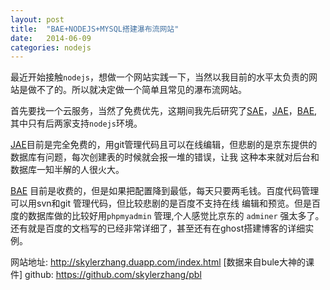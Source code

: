 ```yaml
---
layout: post
title:  "BAE+NODEJS+MYSQL搭建瀑布流网站"
date:   2014-06-09 
categories: nodejs
---
```


最近开始接触`nodejs`，想做一个网站实践一下，当然以我目前的水平太负责的网站是做不了的。所以就决定做一个简单且常见的瀑布流网站。

首先要找一个云服务，当然了免费优先，这期间我先后研究了[SAE][sina]，[JAE][jd]，[BAE][baidu],其中只有后两家支持`nodejs`环境。

[JAE][jd]目前是完全免费的，用git管理代码且可以在线编辑，但悲剧的是京东提供的数据库有问题，每次创建表的时候就会报一堆的错误，让我
这种本来就对后台和数据库一知半解的人很火大。

[BAE][baidu] 目前是收费的，但是如果把配置降到最低，每天只要两毛钱。百度代码管理可以用svn和git 管理代码，但比较悲剧的是百度不支持在线
编辑和预览。但是百度的数据库做的比较好用`phpmyadmin` 管理,个人感觉比京东的 `adminer` 强太多了。还有就是百度的文档写的已经非常详细了，甚至还有在ghost搭建博客的详细实例。

网站地址: http://skylerzhang.duapp.com/index.html    [数据来自bule大神的课件]
github:  https://github.com/skylerzhang/pbl
















[sina]: http://sae.sina.com.cn/
[jd]: http://jae.jd.com/
[baidu]: http://developer.baidu.com/